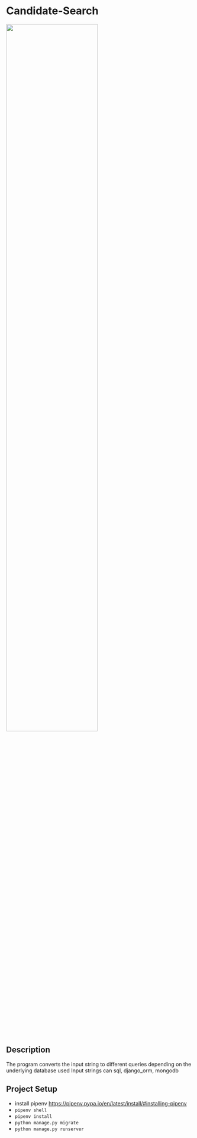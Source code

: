 # Candidate-Search

<img src="https://user-images.githubusercontent.com/23191602/158433487-9604fe94-796b-4523-ba5f-89c26267fcf8.png" width=70%>

## Description
The program converts the input string to different queries depending on the underlying database used
Input strings can sql, django_orm, mongodb

## Project Setup

- install pipenv https://pipenv.pypa.io/en/latest/install/#installing-pipenv
- `pipenv shell`
- `pipenv install`
- `python manage.py migrate`
- `python manage.py runserver`
